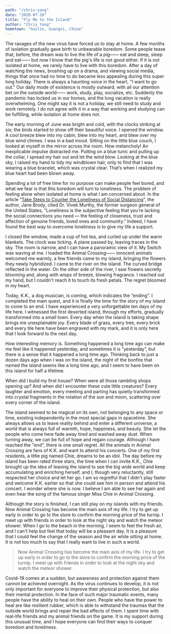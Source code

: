 ```yaml
---
path: "/chris-yang"
date: "2020-07-10"
title: "Fly Me to the Island"
author: "Chris Yang"
hometown: "Guilin, Guangxi, China"
---
```

The ravages of the new virus have forced us to stay at home. A few months of isolation gradually gave birth to unbearable boredom. Some people tease that, before, the dream was to live the life of a pig—— eat and sleep, sleep and eat—— but now I know that the pig's life is not good either.
If it is not isolated at home, we rarely have to live with this boredom. After a day of watching the news, brushing up on a drama, and viewing social media, things that once had no time to do became less appealing during this super long holiday. There is always a haunting voice in the heart, "I want to go out." Our daily mode of existence is mostly outward, with all our attention bet on the outside world—— work, study, play, socialize, etc. Suddenly the pandemic has locked us in our homes, and the long vacation is really overwhelming. One might say it is not a holiday, we still need to study and work remotely. I do not agree with it in a way that working and studying can be fulfilling, while isolation at home does not.

The early morning of June was bright and cold, with the clocks striking at six; the birds started to show off their beautiful voice. I opened the window. A cool breeze blew into my cabin, blew into my heart, and blew over my blue wind chimes. I was in a bad mood. Sitting on the little blue couch, I looked at myself in the mirror across the room. How melancholy! An inexplicable impulse distracted me. Putting on a blue tunic and pulling up the collar, I spread my hair out and let the wind blow. Looking at the blue sky, I raised my hand to tidy my windblown hair, only to find that I was wearing a blue bracelet, which was crystal clear. That’s when I realized my blue heart had been blown away.

Spending a lot of free time for no purpose can make people feel bored, and what we fear is that this boredom will turn to loneliness. The problem of feeling alone when isolated at home is what I am concerned about. In the article “[Take Steps to Counter the Loneliness of Social Distancing](https://www.nytimes.com/2020/03/23/well/family/coronavirus-loneliness-isolation-social-distancing-elderly.html)”, the author, Jane Brody, cited Dr. Vivek Murthy, the former surgeon general of the United States, “Loneliness is the subjective feeling that you’re lacking the social connections you need — the feeling of closeness, trust and affection of genuine friends, loved ones and community.” Indeed, I have found the best way to overcome loneliness is to give my life a support. 

I closed the window, made a cup of hot tea, and curled up under the warm blankets. The clock was ticking. A plane passed by, leaving traces in the sky. The room is narrow, and I can have a panoramic view of it. My Switch was waving at me. I loaded the Animal Crossing—— innocent animals welcomed me warmly, a few friends came to my island, bringing the flowers they newly hybridized.
I came to the river on the island. The curved bridge reflected in the water. On the other side of the river, I saw flowers secretly blooming and, along with wisps of breeze, blowing fragrance. I reached out my hand, but I couldn't reach it to touch its fresh petals. The regret bloomed in my heart.  

Today, K.K., a dog musician, is coming, which indicates the “ending”. I completed the main quest, and it is finally the time for the story of my island to come to an end. I have experienced a very unforgettable ten days of my life here. I witnessed the first deserted island, through my efforts, gradually transformed into a small town. Every day when the island is taking shape brings me unexplainable joy. Every blade of grass, every tree, every brick and every tile here have been engraved with my mark, and it is only here that I look forward to the next day.

How interesting memory is. Something happened a long time ago can make me feel like it happened yesterday, and sometimes it is “yesterday”, but there is a sense that it happened a long time ago. Thinking back to just a dozen days ago when I was on the island, the night of the bonfire that named the island seems like a long time ago, and I seem to have been on this island for half a lifetime.

When did I build my first house? When were all those rambling shops opening up? And when did I encounter these cute little creatures? Every laughter and emotion, every meeting and parting has quietly transformed into crystal fragments in the rotation of the sun and moon, scattering over every corner of the island.

The island seemed to be magical on its own, not belonging to any space or time, existing independently in the most special gaps in spacetime. She always allows us to leave reality behind and enter a different universe, a world that is always full of warmth, hope, happiness, and beauty. She let the people who come here fade away tired and washed away dust. When turning away, we can be full of hope and regain courage.
Although I have reached the "end", there is one small regret. All the animals in Animal Crossing are fans of K.K. and want to attend his concerts. One of my first residents, a little pig named Chie, dreams to be an idol. The day before my island has been rated three stars, the time when I can invite K.K., Chie brought up the idea of leaving the island to see the big wide world and keep accumulating and enriching herself, and I, though very reluctantly, still respected her choice and let her go. I am so regretful that I didn't play faster and welcome K.K. earlier so that she could see him in person and attend his concert. I wonder where she is now. I believe I am able to see her again and even hear the song of the famous singer Miss Chie in Animal Crossing.

Although the story is finished, I can still play on my islands with my friends. Now Animal Crossing has become the main axis of my life. I try to get up early in order to go to the store to confirm the morning price of the turnip. I meet up with friends in order to look at the night sky and watch the meteor shower. When I go to the beach in the morning, I seem to feel the fresh air, and I can't help but feel that today will be a pleasant day. It is a pleasure that I could feel the change of the season and the air while sitting at home. It is not too much to say that I really want to live in such a world.

>Now Animal Crossing has become the main axis of my life. 
>I try to get up early in order to go to the store to confirm the morning price of the turnip.
>I meet up with friends in order to look at the night sky and watch the meteor shower.
 
Covid-19 comes at a sudden, but awareness and protection against them cannot be achieved overnight. As the virus continues to develop, it is not only important for everyone to improve their physical protection, but also their mental protection. In the face of such major traumatic events, many people have the ability to heal on their own. People who have the power to heal are like resilient rubber, which is able to withstand the traumas that the outside world brings and repair the bad effects of them. I spent time with real-life friends and my animal friends on the game. It is my support during this unusual time, and I hope everyone can find their ways to conquer boredom and loneliness.
